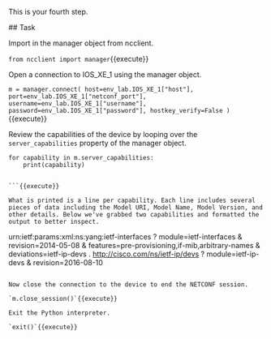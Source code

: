 This is your fourth step.

## Task

Import in the manager object from ncclient. 

`from ncclient import manager`{{execute}}

Open a connection to IOS_XE_1 using the manager object. 

`m = manager.connect(
    host=env_lab.IOS_XE_1["host"],
    port=env_lab.IOS_XE_1["netconf_port"],
    username=env_lab.IOS_XE_1["username"],
    password=env_lab.IOS_XE_1["password"],
    hostkey_verify=False
    )`{{execute}}

Review the capabilities of the device by looping over the `server_capabilities` property of the manager object. 

```
for capability in m.server_capabilities:
    print(capability)


```{{execute}}

What is printed is a line per capability. Each line includes several pieces of data including the Model URI, Model Name, Model Version, and other details. Below we've grabbed two capabilities and formatted the output to better inspect. 

```
urn:ietf:params:xml:ns:yang:ietf-interfaces
  ? module=ietf-interfaces
  & revision=2014-05-08
  & features=pre-provisioning,if-mib,arbitrary-names
  & deviations=ietf-ip-devs
.
http://cisco.com/ns/ietf-ip/devs
  ? module=ietf-ip-devs
  & revision=2016-08-10
```

Now close the connection to the device to end the NETCONF session. 

`m.close_session()`{{execute}}

Exit the Python interpreter.

`exit()`{{execute}}
